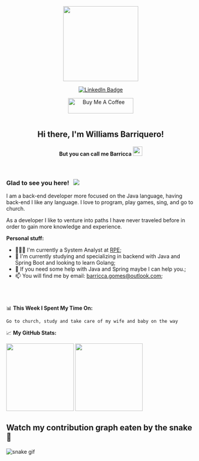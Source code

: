 <div id="header" align="center">
  <img src="https://media.giphy.com/media/fkZukR450RQ1qnGaq9/giphy.gif" width="200"/>
</div>
<p align="center">
<a href="https://www.linkedin.com/in/williamsbgomes"><img src="https://img.shields.io/badge/LinkedIn-blue?style=for-the-badge&logo=linkedin&logoColor=white" alt="LinkedIn Badge"></a>
</p>
<p align="center">
<a href="https://www.buymeacoffee.com/zed0" target="_blank"><img src="https://cdn.buymeacoffee.com/buttons/default-orange.png" alt="Buy Me A Coffee" height="41" width="174"></a>
</p>
<p align="center"><img src="https://komarev.com/ghpvc/?username=williamsbarriquero&style=flat-square&color=green" alt=""></p>


<h2 align="center">Hi there, I'm Williams Barriquero!</h2>
<h4 align="center">But you can call me Barricca <img src="https://media.giphy.com/media/hvRJCLFzcasrR4ia7z/giphy.gif" width="25"></h4>

</br>

### Glad to see you here! &nbsp; ![](https://visitor-badge.glitch.me/badge?page_id=williamsbarriquero.williamsbarriquero)

I am a back-end developer more focused on the Java language, having back-end I like any language. I love to program, play games, sing, and go to church.

As a developer I like to venture into paths I have never traveled before in order to gain more knowledge and experience.  

**Personal stuff:**

- 👨🏻‍💻 I'm currently a System Analyst at [RPE](https://www.linkedin.com/company/rpe-retail-payment-ecosystem/mycompany/);
- 🚀 I'm currently studying and specializing in backend with Java and Spring Boot and looking to learn Golang;
- 💬 If you need some help with Java and Spring maybe I can help you.;
- 📫 You will find me by email: barricca.gomes@outlook.com;
</br>


</br>

📊 **This Week I Spent My Time On:**
<!--START_SECTION:waka-->
```text
Go to church, study and take care of my wife and baby on the way
```
<!--END_SECTION:waka-->

📈 **My GitHub Stats:**

<p>
  <img height="180em" src="https://github-readme-stats.vercel.app/api?username=williamsbarriquero&show_icons=true&hide_border=true&count_private=true&include_all_commits=true&theme=github_dark" />
  <img height="180em" src="https://github-readme-stats.vercel.app/api/top-langs/?username=williamsbarriquero&exclude_repo=KNN-Image-Classification&show_icons=true&hide_border=true&layout=compact&langs_count=10&theme=github_dark"/>
</p>

## Watch my contribution graph eaten by the snake 🐍 
 
  ![snake gif](https://github.com/williamsbarriquero/williamsbarriquero/blob/output/github-contribution-grid-snake.svg)




